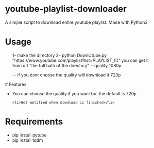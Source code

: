 
# youtube-playlist-downloader
A simple script to download entire youtube playlist.
Made with Python3

# Usage
<ul>
1- make the directory 
 2- python DownUtube.py "https://www.youtube.com/playlist?list=PLAYLIST_ID" you can get it from url  "the full bath of the directory" --quality 1080p

-- if you dont choose the quality will download it 720p
</ul>
# Features
<ul>
    <li>You can choose the quality if you want but the default is 720p</li>

    <li>Get notified when download is finished</li>
</ul>


# Requirements
<ul>
    <li>pip install pytube</li>
    <li>pip install tqdm</li>
</ul>


